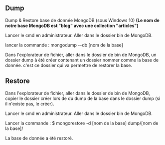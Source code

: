 
## Dump

Dump & Restore base de donnée MongoDB (sous Windows 10)
**(Le nom de notre base MongoDB est "blog" avec une collection "articles")**
  
Lancer le cmd en administrateur.
Aller dans le dossier bin de MongoDB.

lancer la commande : mongodump --db [nom de la base]

Dans l'explorateur de fichier, aller dans le dossier de bin de MongoDB, 
un dossier dump à été créer contenant un dossier nommer comme la base de donnée.
c'est ce dossier qui va permettre de restorer la base.

## Restore

Dans l'explorateur de fichier, aller dans le dossier de bin de MongoDB,
copier le dossier créer lors de du dump de la base dans le dossier dump (si il n'existe pas, le créer).

Lancer le cmd en administrateur.
Aller dans le dossier bin de MongoDB.

Lancer la commande : $ mongorestore -d [nom de la base] dump/[nom de la base]/

La base de donnée a été restoré.

